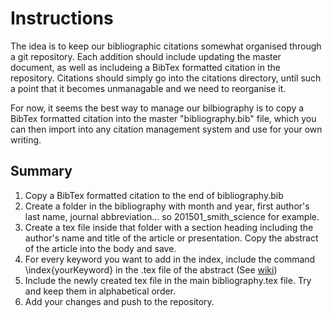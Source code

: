 # Instructions

The idea is to keep our bibliographic citations somewhat organised through a git repository. Each addition should include updating the master document, as well as includeing a BibTex formatted citation in the repository. Citations should simply go into the citations directory, until such a point that it becomes unmanagable and we need to reorganise it.

For now, it seems the best way to manage our bilbiography is to copy a BibTex formatted citation into the master "bibliography.bib" file, which you can then import into any citation management system and use for your own writing.

## Summary

1. Copy a BibTex formatted citation to the end of bibliography.bib
2. Create a folder in the bibliography with month and year, first author's last name, journal abbreviation... so 201501_smith_science for example.
3. Create a tex file inside that folder with a section heading including the author's name and title of the article or presentation. Copy the abstract of the article into the body and save. 
4.  For every keyword you want to add in the index, include the command \index{yourKeyword} in the .tex file of the abstract (See [wiki](http://gitlab.itn-dch.net/fellows/biblio/wikis/home))
5. Include the newly created tex file in the main bibliography.tex file. Try and keep them in alphabetical order.
6. Add your changes and push to the repository.

